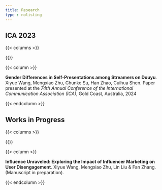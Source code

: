 ```yaml
---
title: Research
type : nolisting
---
```


## ICA 2023

{{< columns >}}

{{<figure-a src="/images/ica.png">}}

{{< column >}}

**Gender Differences in Self-Presentations among Streamers on Douyu**. Xiyue Wang, Mengxiao Zhu, Chunke Su, Han Zhao, Cuihua Shen. Paper presented at the *74th Annual Conference of the International Communication Association (ICA)*, Gold Coast, Australia, 2024

{{< endcolumn >}}

## Works in Progress

{{< columns >}}

{{<figure-a src="/images/im.png">}}

{{< column >}}

**Influence Unraveled: Exploring the Impact of Influencer Marketing on User Disengagement**. Xiyue Wang, Mengxiao Zhu, Lin Liu & Fan Zhang. 
(Manuscript in preparation).

{{< endcolumn >}}